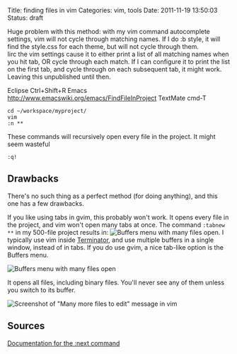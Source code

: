 Title: finding files in vim
Categories: vim, tools
Date: 2011-11-19 13:50:03
Status: draft

Huge problem with this method: with my vim command autocomplete settings, vim will not cycle through matching names.  If I do :b style<Tab>, it will find the style.css for each theme, but will not cycle through them.  
Iirc the vim settings cause it to either print a list of all matching names when you hit tab, OR cycle through each match.  If I can configure it to print the list on the first tab, and cycle through on each subsequent tab, it might work.  Leaving this unpublished until then.

Eclipse Ctrl+Shift+R
Emacs http://www.emacswiki.org/emacs/FindFileInProject
TextMate cmd-T


    cd ~/workspace/myproject/
    vim
    :n **

These commands will recursively open every file in the project.  It might seem wasteful

    :q!
 
Drawbacks
---------

There's no such thing as a perfect method (for doing anything), and this one has a few drawbacks.


If you like using tabs in gvim, this probably won't work.  It opens every file in the project, and vim won't open many tabs at once.  The command `:tabnew **` in my 500-file project results in: ![Buffers menu with many files open](/img/010/too_many_file_names.png).  I typically use vim inside [Terminator](http://software.jessies.org/terminator/), and use multiple buffers in a single window, instead of in tabs.  If you do use gvim, a nice tab-like option is the Buffers menu.

![Buffers menu with many files open](/img/010/vim_gui_buffer_list.png)

It opens all files, including binary files.  You'll never see any of them unless you switch to its buffer.

![Screenshot of "Many more files to edit" message in vim](/img/010/more_files_to_edit.png)

Sources
-------

[Documentation for the :next command](http://vimdoc.sourceforge.net/htmldoc/editing.html#:next)
